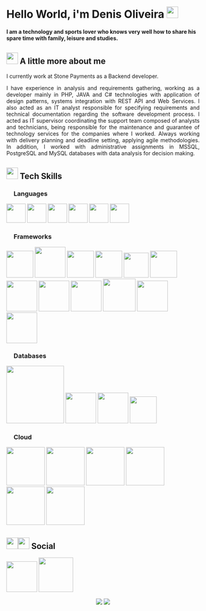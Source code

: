 # Hello World, i'm Denis Oliveira <img src="https://raw.githubusercontent.com/TheDudeThatCode/TheDudeThatCode/master/Assets/Earth.gif" width="30">

#### I am a technology and sports lover who knows very well how to share his spare time with family, leisure and studies.

## <img src="https://raw.githubusercontent.com/TheDudeThatCode/TheDudeThatCode/master/Assets/Developer.gif" width="30"> A little more about me

<p style="text-align: justify"> I currently work at Stone Payments as a Backend developer. </p>

<p style="text-align: justify"> I have experience in analysis and requirements gathering, working as a developer mainly in PHP,
JAVA and C# technologies with application of design patterns, systems integration with REST API and Web Services.
I also acted as an IT analyst responsible for specifying requirements and technical documentation regarding the
software development process. I acted as IT supervisor coordinating the support team composed of analysts and technicians,
being responsible for the maintenance and guarantee of technology services for the companies where I worked. Always working
with delivery planning and deadline setting, applying agile methodologies. In addition, I worked with administrative assignments
in MSSQL, PostgreSQL and MySQL databases with data analysis for decision making.</p>

## <img src="https://github.githubassets.com/images/icons/emoji/unicode/1f469-1f4bb.png" width="30"> Tech Skills

### <img src="https://github.githubassets.com/images/icons/emoji/unicode/1f680.png" width="15"> Languages
<p>
    <img src="https://img.shields.io/badge/C%23-239120?style=for-the-badge&logo=c-sharp&logoColor=white" width="50">
    <img src="https://img.shields.io/badge/Java-ED8B00?style=for-the-badge&logo=java&logoColor=white" width="50">
    <img src="https://img.shields.io/badge/PHP-777BB4?style=for-the-badge&logo=php&logoColor=white" width="50">
    <img src="https://img.shields.io/badge/Python-3776AB?style=for-the-badge&logo=python&logoColor=white" width="50">
    <img src="https://img.shields.io/badge/Dart-0175C2?style=for-the-badge&logo=dart&logoColor=white" width="50">
    <img src="https://img.shields.io/badge/JavaScript-323330?style=for-the-badge&logo=javascript&logoColor=F7DF1E" width="50">
</p>

### <img src="https://github.githubassets.com/images/icons/emoji/unicode/1f4ca.png" width="15"> Frameworks
<p>
    <img src="https://img.shields.io/badge/.NET-512BD4?style=for-the-badge&logo=dotnet&logoColor=white" width="70">
    <img src="https://img.shields.io/badge/Laravel-FF2D20?style=for-the-badge&logo=laravel&logoColor=white" width="80">
    <img src="https://img.shields.io/badge/Vue.js-35495E?style=for-the-badge&logo=vuedotjs&logoColor=4FC08D" width="70">
    <img src="https://img.shields.io/badge/Node.js-339933?style=for-the-badge&logo=nodedotjs&logoColor=white" width="70">
    <img src="https://img.shields.io/badge/npm-CB3837?style=for-the-badge&logo=npm&logoColor=white" width="65">
    <img src="https://img.shields.io/badge/Angular-DD0031?style=for-the-badge&logo=angular&logoColor=white" width="70">
    <img src="https://img.shields.io/badge/Bootstrap-563D7C?style=for-the-badge&logo=bootstrap&logoColor=white" width="80">
    <img src="https://img.shields.io/badge/jQuery-0769AD?style=for-the-badge&logo=jquery&logoColor=white" width="80">
    <img src="https://img.shields.io/badge/Docker-2CA5E0?style=for-the-badge&logo=docker&logoColor=white" width="80">
    <img src="https://img.shields.io/badge/kubernetes-326ce5.svg?&style=for-the-badge&logo=kubernetes&logoColor=white" width="85">
    <img src="https://img.shields.io/badge/Ansible-000000?style=for-the-badge&logo=ansible&logoColor=white" width="80">
    <img src="https://img.shields.io/badge/Swagger-85EA2D?style=for-the-badge&logo=Swagger&logoColor=white" width="80">
</p>

### <img src="https://github.githubassets.com/images/icons/emoji/unicode/26a1.png" width="15"> Databases
<p>
    <img src="https://img.shields.io/badge/Microsoft%20SQL%20Server-CC2927?style=for-the-badge&logo=microsoft%20sql%20server&logoColor=white" width="150">
    <img src="https://img.shields.io/badge/MySQL-00000F?style=for-the-badge&logo=mysql&logoColor=white" width="80">
    <img src="https://img.shields.io/badge/PostgreSQL-316192?style=for-the-badge&logo=postgresql&logoColor=white" width="80">
    <img src="https://img.shields.io/badge/redis-%23DD0031.svg?&style=for-the-badge&logo=redis&logoColor=white" width="70">
</p>

### <img src="https://github.githubassets.com/images/icons/emoji/unicode/2601.png" width="15"> Cloud
<p>
    <img src="https://img.shields.io/badge/microsoft%20azure-0089D6?style=for-the-badge&logo=microsoft-azure&logoColor=white" width="100">
    <img src="https://img.shields.io/badge/Google_Cloud-4285F4?style=for-the-badge&logo=google-cloud&logoColor=white" width="100">
    <img src="https://img.shields.io/badge/Amazon_AWS-232F3E?style=for-the-badge&logo=amazon-aws&logoColor=white" width="100">
    <img src="https://img.shields.io/badge/Azure_DevOps-0078D7?style=for-the-badge&logo=azure-devops&logoColor=white" width="100">
    <img src="https://img.shields.io/badge/GitHub_Actions-2088FF?style=for-the-badge&logo=github-actions&logoColor=white" width="100">
    <img src="https://img.shields.io/badge/GitHub_Actions-2088FF?style=for-the-badge&logo=github-actions&logoColor=white" width="100">
</p>

## <img src="https://github.githubassets.com/images/icons/emoji/unicode/1f468.png" width="30"><img src="https://github.githubassets.com/images/icons/emoji/unicode/1f469.png" width="30"> Social

<p>
    <a href="https://www.linkedin.com/in/denisolvra/"><img src="https://img.shields.io/badge/LinkedIn-0077B5?style=for-the-badge&logo=linkedin&logoColor=white" width="80"></a>
    <a href="https://www.instagram.com/denisolvra/"><img src="https://img.shields.io/badge/Instagram-E4405F?style=for-the-badge&logo=instagram&logoColor=white" width="90"></a>
</p>

<p align="center">
    <img src="https://github-readme-stats.vercel.app/api?username=sinedolvra">
    <img src="https://github-readme-stats.vercel.app/api/top-langs/?username=sinedolvra">
</p> 